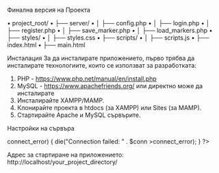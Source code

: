 Финална версия на Проекта

•	project_root/
•	├── server/
•	│   ├── config.php
•	│   ├── login.php
•	│   ├── register.php
•	│   ├── save_marker.php
•	│   ├── load_markers.php
•	├── styles/
•	│   ├── styles.css
•	├── scripts/
•	│   ├── scripts.js
•	├── index.html
•	├── main.html

Инсталация
За да инсталирате приложението, първо трябва да инсталирате технологиите, които се използват за разработката:
1.	PHP - https://www.php.net/manual/en/install.php
2.	MySQL - https://www.apachefriends.org/ или директно може да инсталирате
3.	Инсталирайте XAMPP/MAMP.
4.	Клонирайте проекта в htdocs (за XAMPP) или Sites (за MAMP).
5.	Стартирайте Apache и MySQL сървърите.

Настройки на сървъра
<?php
session_start();
// Database configuration
$servername = "localhost";
$username = "root";
$password = "";
$dbname = "panorama_db";

// Create connection
$conn = new mysqli($servername, $username,
$password, $dbname);

// Check connection
if ($conn->connect_error) {
    die("Connection failed: " . $conn
>connect_error);
}
?> 


Адрес за стартиране на приложението:
	http://localhost/your_project_directory/
